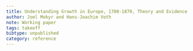 ```yaml
---
title: Understanding Growth in Europe, 1700-1870, Theory and Evidence
author: Joel Mokyr and Hans-Joachim Voth
note: Working paper
tags: takeoff
bibtype: unpublished
category: reference
---
```

